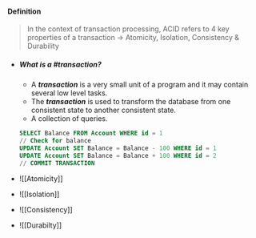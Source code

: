 #### Definition
> In the context of transaction processing, ACID refers to 4 key properties of a transaction → Atomicity, Isolation, Consistency & Durability

- ##### What is a #transaction?
	- A _**transaction**_ is a very small unit of a program and it may contain several low level tasks.
	- The _**transaction**_ is used to transform the database from one consistent state to another consistent state. 
	- A collection of queries. 

	```SQL
	SELECT Balance FROM Account WHERE id = 1 
	// Check for balance 
	UPDATE Account SET Balance = Balance - 100 WHERE id = 1 
	UPDATE Account SET Balance = Balance + 100 WHERE id = 2 
	// COMMIT TRANSACTION
	```

- ![[Atomicity]]
- ![[Isolation]]
- ![[Consistency]]
- ![[Durabilty]]
